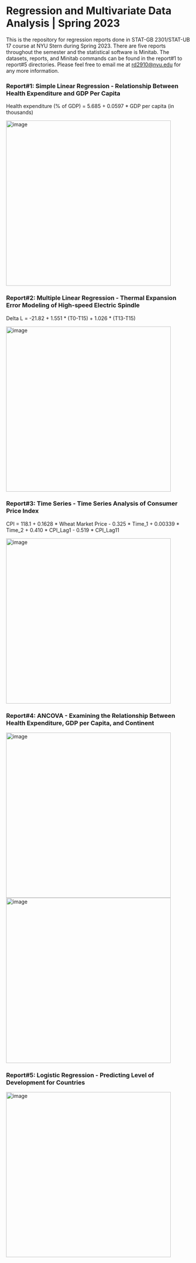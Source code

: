 # Regression and Multivariate Data Analysis | Spring 2023
This is the repository for regression reports done in STAT-GB 2301/STAT-UB 17 course at NYU Stern during Spring 2023. There are five reports throughout the semester and the statistical software is Minitab. The datasets, reports, and Minitab commands can be found in the report#1 to report#5 directories. Please feel free to email me at rd2910@nyu.edu for any more information.

### Report#1: Simple Linear Regression - Relationship Between Health Expenditure and GDP Per Capita
Health expenditure (% of GDP) = 5.685 + 0.0597 * GDP per capita (in thousands)

<img width="450" alt="image" src="https://github.com/ruoheng-du/regression-reports/assets/99549293/3b38c485-6095-45ab-8b7b-3e1ce25bbeca">

### Report#2: Multiple Linear Regression - Thermal Expansion Error Modeling of High-speed Electric Spindle
Delta L = -21.82 + 1.551 * (T0-T15) + 1.026 * (T13-T15)

<img width="450" alt="image" src="https://github.com/ruoheng-du/regression-reports/assets/99549293/16c00bb4-4248-4434-a1bb-991ad8cba6b5">

### Report#3: Time Series - Time Series Analysis of Consumer Price Index
CPI = 118.1 + 0.1628 * Wheat Market Price - 0.325 * Time_1 + 0.00339 * Time_2 + 0.410 * CPI_Lag1 - 0.519 * CPI_Lag11

<img width="450" alt="image" src="https://github.com/ruoheng-du/regression-reports/assets/99549293/5b13b0a4-112e-4d7e-8a72-5d37224cbb64">

### Report#4: ANCOVA - Examining the Relationship Between Health Expenditure, GDP per Capita, and Continent

<img width="450" alt="image" src="https://github.com/ruoheng-du/regression-reports/assets/99549293/d54c9723-e6bd-44f7-83e1-418f4a388a58"><img width="450" alt="image" src="https://github.com/ruoheng-du/regression-reports/assets/99549293/1f27b882-7204-4b51-a949-2d1d02857ef4">

### Report#5: Logistic Regression - Predicting Level of Development for Countries

<img width="450" alt="image" src="https://github.com/ruoheng-du/regression-reports/assets/99549293/134b30cf-c6f8-4fed-ab4c-e129f014800b">
